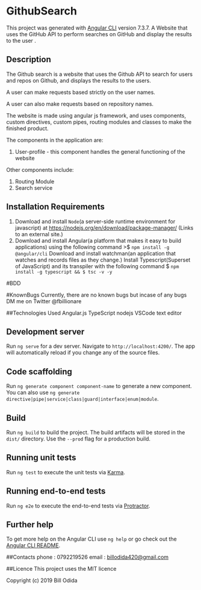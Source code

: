 # GithubSearch

This project was generated with [Angular CLI](https://github.com/angular/angular-cli) version 7.3.7. A Website that uses the GitHub API to perform searches on GitHub and display the results to the user .

## Description
The Github search is a website that uses the Github API to  search for users and repos on Github, and displays the results to the users.

A user can make requests based strictly on the user names.

A user can also make requests based on repository names.

The website is made using angular js framework, and uses components, custom directives, custom pipes, routing modules and classes to make the finished product.

The components in the application are:

1. User-profile - this component handles the general functioning of the website 

Other components include:

1. Routing Module
2. Search service

## Installation Requirements

1. Download and install `Node`(a server-side runtime environment for javascript) at https://nodejs.org/en/download/package-manager/ (Links to an external site.)
2. Download and install Angular(a platform that makes it easy to build applications) using the following command >$ `npm install -g @angular/cli`
Download and install watchman(an application that watches and records files as they change.)
Install Typescript(Superset of JavaScript) and its transpiler with the following command $ `npm install -g typescript && $ tsc -v -y`

#BDD


#KnownBugs
Currently, there are no known bugs but incase of any bugs DM me on Twitter @fbillionare
 
 ##Technologies Used
Angular.js
TypeScript
nodejs
VSCode text editor

## Development server

Run `ng serve` for a dev server. Navigate to `http://localhost:4200/`. The app will automatically reload if you change any of the source files.

## Code scaffolding

Run `ng generate component component-name` to generate a new component. You can also use `ng generate directive|pipe|service|class|guard|interface|enum|module`.

## Build

Run `ng build` to build the project. The build artifacts will be stored in the `dist/` directory. Use the `--prod` flag for a production build.

## Running unit tests

Run `ng test` to execute the unit tests via [Karma](https://karma-runner.github.io).

## Running end-to-end tests

Run `ng e2e` to execute the end-to-end tests via [Protractor](http://www.protractortest.org/).

## Further help

To get more help on the Angular CLI use `ng help` or go check out the [Angular CLI README](https://github.com/angular/angular-cli/blob/master/README.md).


##Contacts
phone : 0792219526
email : billodida420@gmail.com

##Licence
This project uses the MIT licence 

Copyright (c) 2019 Bill Odida